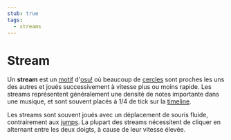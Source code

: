 ```yaml
---
stub: true
tags:
  - streams
---
```


# Stream

Un **stream** est un [motif](/wiki/Beatmap/Pattern) d'[osu!](/wiki/Game_mode/osu!) où beaucoup de [cercles](/wiki/Hit_object/Hit_circle) sont proches les uns des autres et joués successivement à vitesse plus ou moins rapide. Les streams représentent généralement une densité de notes importante dans une musique, et sont souvent placés à 1/4 de tick sur la [timeline](/wiki/Client/Beatmap_editor/Timelines#objets).

Les streams sont souvent joués avec un déplacement de souris fluide, contrairement aux [jumps](/wiki/Beatmap/Pattern/Jump). La plupart des streams nécessitent de cliquer en alternant entre les deux doigts, à cause de leur vitesse élevée. 
